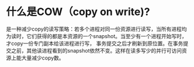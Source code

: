 # 什么是COW（copy on write)?

是一种减少copy的读写策略：若多个进程对同一份资源进行读写，当所有进程均为读时，它们获得的都是本资源的一个snapshot。当至少有一个进程开始写时，才copy一份专门副本给该进程进行写，
事务提交之后才刷新到原位置。在事务提交之前，其他读进程看到的snapshot依然不变。这样在读多写少的并行可访问资源上能大量减少copy数。
